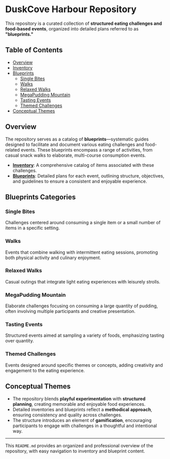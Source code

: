# DuskCove Harbour Repository

This repository is a curated collection of **structured eating challenges and food-based events**, organized into detailed plans referred to as **"blueprints."**

## Table of Contents

- [Overview](#overview)
- [Inventory](#inventory)
- [Blueprints](#blueprints)
  - [Single Bites](#single-bites)
  - [Walks](#walks)
  - [Relaxed Walks](#relaxed-walks)
  - [MegaPudding Mountain](#megapudding-mountain)
  - [Tasting Events](#tasting-events)
  - [Themed Challenges](#themed-challenges)
- [Conceptual Themes](#conceptual-themes)

## Overview

The repository serves as a catalog of **blueprints**—systematic guides designed to facilitate and document various eating challenges and food-related events. These blueprints encompass a range of activities, from casual snack walks to elaborate, multi-course consumption events.

- **[Inventory](./Inventory)**: A comprehensive catalog of items associated with these challenges.
- **[Blueprints](./Blueprints)**: Detailed plans for each event, outlining structure, objectives, and guidelines to ensure a consistent and enjoyable experience.

## Blueprints Categories

### Single Bites

Challenges centered around consuming a single item or a small number of items in a specific setting.

### Walks

Events that combine walking with intermittent eating sessions, promoting both physical activity and culinary enjoyment.

### Relaxed Walks

Casual outings that integrate light eating experiences with leisurely strolls.

### MegaPudding Mountain

Elaborate challenges focusing on consuming a large quantity of pudding, often involving multiple participants and creative presentation.

### Tasting Events

Structured events aimed at sampling a variety of foods, emphasizing tasting over quantity.

### Themed Challenges

Events designed around specific themes or concepts, adding creativity and engagement to the eating experience.

## Conceptual Themes

- The repository blends **playful experimentation** with **structured planning**, creating memorable and enjoyable food experiences.
- Detailed inventories and blueprints reflect a **methodical approach**, ensuring consistency and quality across challenges.
- The structure introduces an element of **gamification**, encouraging participants to engage with challenges in a thoughtful and intentional way.

---

This `README.md` provides an organized and professional overview of the repository, with easy navigation to inventory and blueprint content.
